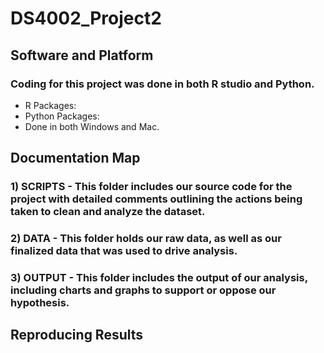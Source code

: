 # DS4002_Project2

## Software and Platform
### Coding for this project was done in both R studio and Python.
- R Packages:
- Python Packages:
- Done in both Windows and Mac.

## Documentation Map
### 1) SCRIPTS - This folder includes our source code for the project with detailed comments outlining the actions being taken to clean and analyze the dataset.
### 2) DATA - This folder holds our raw data, as well as our finalized data that was used to drive analysis.
### 3) OUTPUT - This folder includes the output of our analysis, including charts and graphs to support or oppose our hypothesis.

## Reproducing Results


